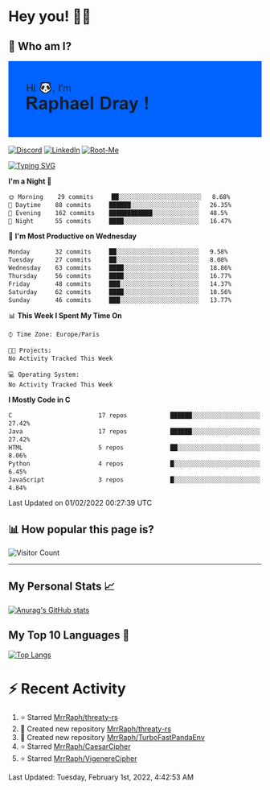 # **Hey you! 👋🏼**

## **🔎 Who am I?**

<img src="https://github.com/MrrRaph/MrrRaph/blob/master/header.png?raw=true">

[![Discord](https://img.shields.io/badge/Discord-7289DA?style=for-the-badge&logo=discord&logoColor=white
)](https://discordapp.com/users/MrRaph#4214/)
[![LinkedIn](https://img.shields.io/badge/LinkedIn-0077B5?style=for-the-badge&logo=linkedin&logoColor=white)](https://www.linkedin.com/in/raphaeldray/)
[![Root-Me](https://img.shields.io/badge/dynamic/json?color=yellowgreen&label=Root-me%20Score&query=score&style=for-the-badge&url=https://raw.githubusercontent.com/MrrRaph/MrrRaph/master/root-me-stats.json&logoColor=white)](https://www.root-me.org/PandHacker)


[![Typing SVG](https://readme-typing-svg.herokuapp.com?font=glory&size=23&multiline=true&height=65&lines=CyberSecurity+Engineer+%F0%9F%92%BB;Freelance+Fullstack+Developer)](https://git.io/typing-svg)

<!--START_SECTION:waka-->
**I'm a Night 🦉** 

```text
🌞 Morning    29 commits     ██░░░░░░░░░░░░░░░░░░░░░░░   8.68% 
🌆 Daytime    88 commits     ██████░░░░░░░░░░░░░░░░░░░   26.35% 
🌃 Evening    162 commits    ████████████░░░░░░░░░░░░░   48.5% 
🌙 Night      55 commits     ████░░░░░░░░░░░░░░░░░░░░░   16.47%

```
📅 **I'm Most Productive on Wednesday** 

```text
Monday       32 commits     ██░░░░░░░░░░░░░░░░░░░░░░░   9.58% 
Tuesday      27 commits     ██░░░░░░░░░░░░░░░░░░░░░░░   8.08% 
Wednesday    63 commits     ████░░░░░░░░░░░░░░░░░░░░░   18.86% 
Thursday     56 commits     ████░░░░░░░░░░░░░░░░░░░░░   16.77% 
Friday       48 commits     ███░░░░░░░░░░░░░░░░░░░░░░   14.37% 
Saturday     62 commits     ████░░░░░░░░░░░░░░░░░░░░░   18.56% 
Sunday       46 commits     ███░░░░░░░░░░░░░░░░░░░░░░   13.77%

```


📊 **This Week I Spent My Time On** 

```text
⌚︎ Time Zone: Europe/Paris

🐱‍💻 Projects: 
No Activity Tracked This Week

💻 Operating System: 
No Activity Tracked This Week

```

**I Mostly Code in C** 

```text
C                        17 repos            ██████░░░░░░░░░░░░░░░░░░░   27.42% 
Java                     17 repos            ██████░░░░░░░░░░░░░░░░░░░   27.42% 
HTML                     5 repos             ██░░░░░░░░░░░░░░░░░░░░░░░   8.06% 
Python                   4 repos             █░░░░░░░░░░░░░░░░░░░░░░░░   6.45% 
JavaScript               3 repos             █░░░░░░░░░░░░░░░░░░░░░░░░   4.84%

```



 Last Updated on 01/02/2022 00:27:39 UTC
<!--END_SECTION:waka-->

## **📊 How popular this page is?**

![Visitor Count](https://profile-counter.glitch.me/MrrRaph/count.svg)

---

## **My Personal Stats 📈**

[![Anurag's GitHub stats](https://github-readme-stats.vercel.app/api?username=mrrraph&count_private=true&show_icons=true&title_color=fff&text_color=fff&bg_color=30,36d1dc,904e95)](https://github.com/anuraghazra/github-readme-stats)

## **My Top 10 Languages 📣**

[![Top Langs](https://github-readme-stats.vercel.app/api/top-langs/?username=mrrraph&langs_count=10&layout=compact&hide=html,css&hide_title=true)](https://github.com/anuraghazra/github-readme-stats)


# **⚡ Recent Activity**

<!--RECENT_ACTIVITY:start-->
1. ⭐ Starred [MrrRaph/threaty-rs](https://github.com/MrrRaph/threaty-rs)
2. 📔 Created new repository [MrrRaph/threaty-rs](https://github.com/MrrRaph/threaty-rs)
3. 📔 Created new repository [MrrRaph/TurboFastPandaEnv](https://github.com/MrrRaph/TurboFastPandaEnv)
4. ⭐ Starred [MrrRaph/CaesarCipher](https://github.com/MrrRaph/CaesarCipher)
5. ⭐ Starred [MrrRaph/VigenereCipher](https://github.com/MrrRaph/VigenereCipher)
<!--RECENT_ACTIVITY:end-->
<!--RECENT_ACTIVITY:last_update-->
Last Updated: Tuesday, February 1st, 2022, 4:42:53 AM
<!--RECENT_ACTIVITY:last_update_end-->
